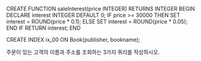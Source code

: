 CREATE FUNCTION saleInterest(price INTEGER) RETURNS INTEGER
BEGIN
    DECLARE interest INTEGER DEFAULT 0;
    IF price >= 30000 THEN
        SET interest = ROUND(price * 0.1);
    ELSE 
        SET interest = ROUND(price * 0.05);
    END IF
    RETURN interest;
END



CREATE INDEX ix_00 ON Book(publisher, bookname);


주문이 있는 고객의 이름과 주소를 조회하는 3가지 쿼리를 작성하시오.

